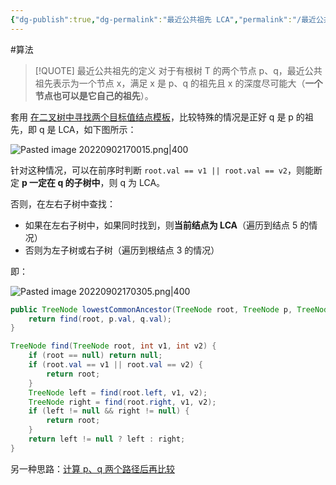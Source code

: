 ```yaml
---
{"dg-publish":true,"dg-permalink":"最近公共祖先 LCA","permalink":"/最近公共祖先 LCA/","title":"最近公共祖先 LCA","tags":["树","二叉树"]}
---
```



#算法 

> [!QUOTE] 最近公共祖先的定义
> 对于有根树 T 的两个节点 p、q，最近公共祖先表示为一个节点 x，满足 x 是 p、q 的祖先且 x 的深度尽可能大（**一个节点也可以是它自己的祖先**）。

套用 [在二叉树中寻找两个目标值结点模板](https://jihulab.com/learning/interview/-/blob/main/src/main/java/org/example/interview/algorithm/templates/FindTwoNode.java)，比较特殊的情况是正好 q 是 p 的祖先，即 q 是 LCA，如下图所示：

![Pasted image 20220902170015.png|400](/img/user/attachments/images/Pasted%20image%2020220902170015.png)

针对这种情况，可以在前序时判断 `root.val == v1 || root.val == v2`，则能断定 **p 一定在 q 的子树中**，则 q 为 LCA。

否则，在左右子树中查找：
- 如果在左右子树中，如果同时找到，则**当前结点为 LCA**（遍历到结点 5 的情况）
- 否则为左子树或右子树（遍历到根结点 3 的情况）

即：

![Pasted image 20220902170305.png|400](/img/user/attachments/images/Pasted%20image%2020220902170305.png)

```java
public TreeNode lowestCommonAncestor(TreeNode root, TreeNode p, TreeNode q) {
    return find(root, p.val, q.val);
}

TreeNode find(TreeNode root, int v1, int v2) {
    if (root == null) return null;
    if (root.val == v1 || root.val == v2) {
        return root;
    }
    TreeNode left = find(root.left, v1, v2);
    TreeNode right = find(root.right, v1, v2);
    if (left != null && right != null) {
        return root;
    }
    return left != null ? left : right;
}
```

另一种思路：[计算 p、q 两个路径后再比较](https://leetcode.cn/problems/lowest-common-ancestor-of-a-binary-tree/solution/by-pushy-hzvb/)